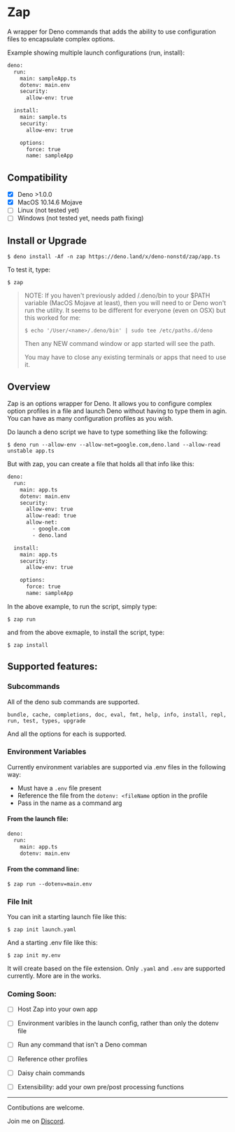 # Zap

A wrapper for Deno commands that adds the ability to use configuration files to encapsulate complex options.

Example showing multiple launch configurations (run, install):

```sh
deno:
  run:
    main: sampleApp.ts
    dotenv: main.env
    security:
      allow-env: true

  install:
    main: sample.ts
    security:
      allow-env: true

    options:
      force: true
      name: sampleApp
```

## Compatibility

- [x] Deno >1.0.0
- [x] MacOS 10.14.6 Mojave
- [ ] Linux (not tested yet)
- [ ] Windows (not tested yet, needs path fixing)

## Install or Upgrade

`$ deno install -Af -n zap https://deno.land/x/deno-nonstd/zap/app.ts`

To test it, type:

`$ zap`

>NOTE: If you haven't previously added /.deno/bin to your $PATH variable (MacOS Mojave at least), 
>then you will need to or Deno won't run the utility.  It seems to be different for 
>everyone (even on OSX) but this worked for me:
>
> `$ echo '/User/<name>/.deno/bin' | sudo tee /etc/paths.d/deno`
>
> Then any NEW command window or app started will see the path.
>
> You may have to close any existing terminals or apps that need to use it.


## Overview

Zap is an options wrapper for Deno.  It allows you to configure complex option profiles in a file and launch
Deno without having to type them in agin.  You can have as many configuration profiles as you wish.

Do launch a deno script we have to type something like the following:

`$ deno run --allow-env --allow-net=google.com,deno.land --allow-read unstable app.ts`

But with zap, you can create a file that holds all that info like this:

```sh
deno:
  run:
    main: app.ts
    dotenv: main.env
    security:
      allow-env: true
      allow-read: true
      allow-net:
        - google.com
        - deno.land

  install:
    main: app.ts
    security:
      allow-env: true

    options:
      force: true
      name: sampleApp
```

In the above example, to run the script, simply type:

`$ zap run`

and from the above exmaple, to install the script, type:

`$ zap install`

## Supported features:

### Subcommands
All of the deno sub commands are supported.

`bundle, cache, completions, doc, eval, fmt, help, info, install, repl, run, test, types, upgrade`

And all the options for each is supported.


### Environment Variables

Currently environment variables are supported via .env files in the following way:

* Must have a `.env` file present
* Reference the file from the `dotenv: <fileName` option in the profile
* Pass in the name as a command arg

#### From the launch file:

```sh
deno:
  run:
    main: app.ts
    dotenv: main.env
```

#### From the command line:

`$ zap run --dotenv=main.env`


### File Init

You can init a starting launch file like this:

`$ zap init launch.yaml`

And a starting .env file like this:

`$ zap init my.env`

It will create based on the file extension.  Only `.yaml` and `.env` are supported currently.  More are in the works.




### Coming Soon:

 - [ ] Host Zap into your own app
 - [ ] Environment varibles in the launch config, rather than only the dotenv file
 - [ ] Run any command that isn't a Deno comman
 - [ ] Reference other profiles
 - [ ] Daisy chain commands
 - [ ] Extensibility: add your own pre/post processing functions
 
 
 ----
 Contibutions are welcome.
 
 Join me on [Discord](https://discord.gg/YH9cZzt).